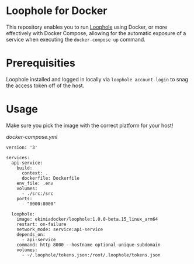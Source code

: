 # Loophole for Docker

This repository enables you to run [Loophole](https://loophole.cloud/) using Docker, or more effectively with Docker Compose, allowing for the automatic exposure of a service when executing the `docker-compose up` command.

# Prerequisities
Loophole installed and logged in locally via `loophole account login` to snag the access token off of the host.


# Usage
Make sure you pick the image with the correct platform for your host!

_docker-compose.yml_
```
version: '3'

services:
  api-service:
    build:
      context: .
      dockerfile: Dockerfile
    env_file: .env
    volumes:
      - ./src:/src
    ports:
      - "8000:8000"

  loophole:
    image: ekimiadocker/loophole:1.0.0-beta.15_linux_arm64
    restart: on-failure
    network_mode: service:api-service
    depends_on:
      - api-service
    command: http 8000 --hostname optional-unique-subdomain
    volumes:
      - ~/.loophole/tokens.json:/root/.loophole/tokens.json
```
